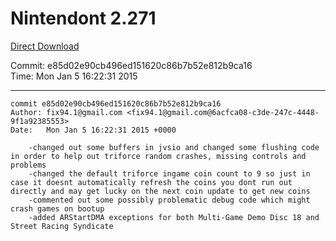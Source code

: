 # Nintendont 2.271
[Direct Download](./Nintendont.zip)

Commit: e85d02e90cb496ed151620c86b7b52e812b9ca16  
Time: Mon Jan 5 16:22:31 2015   

-----

```
commit e85d02e90cb496ed151620c86b7b52e812b9ca16
Author: fix94.1@gmail.com <fix94.1@gmail.com@6acfca08-c3de-247c-4448-9f1a92385553>
Date:   Mon Jan 5 16:22:31 2015 +0000

    -changed out some buffers in jvsio and changed some flushing code in order to help out triforce random crashes, missing controls and problems
    -changed the default triforce ingame coin count to 9 so just in case it doesnt automatically refresh the coins you dont run out directly and may get lucky on the next coin update to get new coins
    -commented out some possibly problematic debug code which might crash games on bootup
    -added ARStartDMA exceptions for both Multi-Game Demo Disc 18 and Street Racing Syndicate
```
